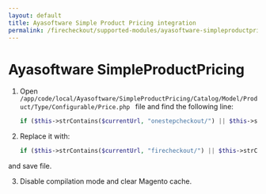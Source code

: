 ```yaml
---
layout: default
title: Ayasoftware Simple Product Pricing integration
permalink: /firecheckout/supported-modules/ayasoftware-simpleproductpricing.html
---
```


# Ayasoftware SimpleProductPricing

 1. Open `/app/code/local/Ayasoftware/SimpleProductPricing/Catalog/Model/Product/Type/Configurable/Price.php
` file and find the following line:

    ```php
    if ($this->strContains($currentUrl, "onestepcheckout/") || $this->strContains($currentUrl, "checkout/cart/") || $this->strContains($currentUrl, "checkout/onepage/") || $this->strContains($currentUrl, "paypal/express/") || $this->strContains($currentUrl, "checkout/multishipping/")  || $this->strContains($currentUrl, "authorizenet/directpost_payment")  ) {
    ```

 2. Replace it with:

    ```php
    if ($this->strContains($currentUrl, "firecheckout/") || $this->strContains($currentUrl, "onestepcheckout/") || $this->strContains($currentUrl, "checkout/cart/") || $this->strContains($currentUrl, "checkout/onepage/") || $this->strContains($currentUrl, "paypal/express/") || $this->strContains($currentUrl, "checkout/multishipping/")  || $this->strContains($currentUrl, "authorizenet/directpost_payment")  ) {
    ```
 and save file.

 3. Disable compilation mode and clear Magento cache.
